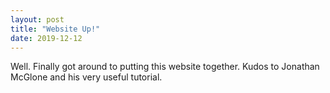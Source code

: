 ```yaml
---
layout: post
title: "Website Up!"
date: 2019-12-12
---
```


Well. Finally got around to putting this website together. Kudos to Jonathan McGlone and his very useful tutorial.
